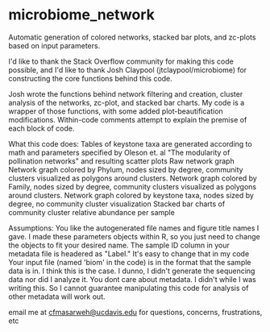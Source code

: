 # microbiome_network
Automatic generation of colored networks, stacked bar plots, and zc-plots based on input parameters. 

I'd like to thank the Stack Overflow community for making this code possible, and I'd like to thank Josh Claypool (jtclaypool/microbiome) for constructing the core functions behind this code.

Josh wrote the functions behind network filtering and creation, cluster analysis of the networks, zc-plot, and stacked bar charts. My code is a wrapper of those functions, with some added plot-beautification modifications. Within-code comments attempt to explain the premise of each block of code. 

What this code does:
Tables of keystone taxa are generated according to math and parameters specified by Oleson et. al "The modularity of pollination networks" and resulting scatter plots
Raw network graph
Network graph colored by Phylum, nodes sized by degree, community clusters visualized as polygons around clusters.
Network graph colored by Family, nodes sized by degree, community clusters visualized as polygons around clusters.
Network graph colored by keystone taxa, nodes sized by degree, no community cluster visualization
Stacked bar charts of community cluster relative abundance per sample

Assumptions:
You like the autogenerated file names and figure title names I gave. I made these parameters objects within R, so you just need to change the objects to fit your desired name. 
The sample ID column in your metadata file is headered as "Label." It's easy to change that in my code
Your input file (named 'biom' in the code) is in the format that the sample data is in. I think this is the case. I dunno, I didn't generate the sequencing data nor did I analyze it.
You dont care about metadata. I didn't while I was writing this. So I cannot guarantee manipulating this code for analysis of other metadata will work out.

email me at cfmasarweh@ucdavis.edu for questions, concerns, frustrations, etc
